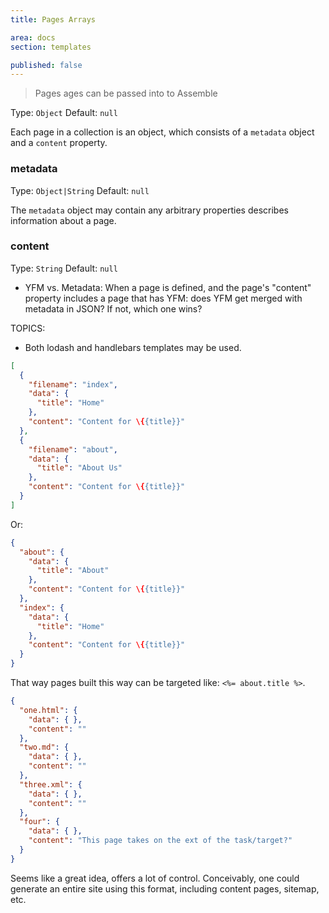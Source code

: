 ```yaml
---
title: Pages Arrays

area: docs
section: templates

published: false
---
```


> Pages ages can be passed into  to Assemble

Type: `Object`
Default: `null`

Each page in a collection is an object, which consists of a `metadata` object and a `content` property.

### metadata
Type: `Object|String`
Default: `null`

The `metadata` object may contain any arbitrary properties describes information about a page.

### content
Type: `String`
Default: `null`


* YFM vs. Metadata: When a page is defined, and the page's "content" property includes a page that has YFM: does YFM get merged with metadata in JSON? If not, which one wins?


TOPICS:

* Both lodash and handlebars templates may be used.


```json
[
  {
    "filename": "index",
    "data": {
      "title": "Home"
    },
    "content": "Content for \{{title}}"
  },
  {
    "filename": "about",
    "data": {
      "title": "About Us"
    },
    "content": "Content for \{{title}}"
  }
]
```

Or:

```json
{
  "about": {
    "data": {
      "title": "About"
    },
    "content": "Content for \{{title}}"
  },
  "index": {
    "data": {
      "title": "Home"
    },
    "content": "Content for \{{title}}"
  }
}
```
That way pages built this way can be targeted like: `<%= about.title %>`.


```json
{
  "one.html": {
    "data": { },
    "content": ""
  },
  "two.md": {
    "data": { },
    "content": ""
  },
  "three.xml": {
    "data": { },
    "content": ""
  },
  "four": {
    "data": { },
    "content": "This page takes on the ext of the task/target?"
  }
}
```
Seems like a great idea, offers a lot of control. Conceivably, one could generate an entire site using this format, including content pages, sitemap, etc.